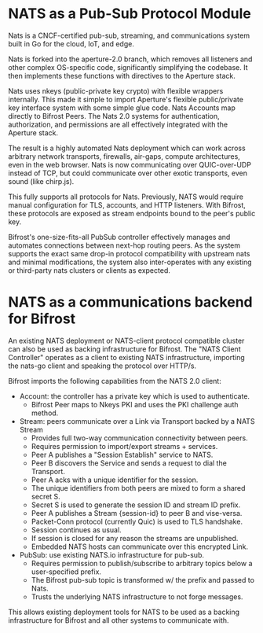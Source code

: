 # NATS as a Pub-Sub Protocol Module

Nats is a CNCF-certified pub-sub, streaming, and communications system built in
Go for the cloud, IoT, and edge.

Nats is forked into the aperture-2.0 branch, which removes all listeners and
other complex OS-specific code, significantly simplifying the codebase. It then
implements these functions with directives to the Aperture stack.

Nats uses nkeys (public-private key crypto) with flexible wrappers internally.
This made it simple to import Aperture's flexible public/private key interface
system with some simple glue code. Nats Accounts map directly to Bifrost Peers.
The Nats 2.0 systems for authentication, authorization, and permissions are all
effectively integrated with the Aperture stack.

The result is a highly automated Nats deployment which can work across arbitrary
network transports, firewalls, air-gaps, compute architectures, even in the web
browser. Nats is now communicating over QUIC-over-UDP instead of TCP, but could
communicate over other exotic transports, even sound (like chirp.js).

This fully supports all protocols for Nats. Previously, NATS would require
manual configuration for TLS, accounts, and HTTP listeners. With Bifrost, these
protocols are exposed as stream endpoints bound to the peer's public key.

Bifrost's one-size-fits-all PubSub controller effectively manages and automates
connections between next-hop routing peers. As the system supports the exact
same drop-in protocol compatibility with upstream nats and minimal
modifications, the system also inter-operates with any existing or third-party
nats clusters or clients as expected.


# NATS as a communications backend for Bifrost

An existing NATS deployment or NATS-client protocol compatible cluster can also
be used as backing infrastructure for Bifrost. The "NATS Client Controller"
operates as a client to existing NATS infrastructure, importing the nats-go
client and speaking the protocol over HTTP/s.

Bifrost imports the following capabilities from the NATS 2.0 client:

 - Account: the controller has a private key which is used to authenticate.
   - Bifrost Peer maps to Nkeys PKI and uses the PKI challenge auth method.
 - Stream: peers communicate over a Link via Transport backed by a NATS Stream
   - Provides full two-way communication connectivity between peers.
   - Requires permission to import/export streams + services.
   - Peer A publishes a "Session Establish" service to NATS.
   - Peer B discovers the Service and sends a request to dial the Transport.
   - Peer A acks with a unique identifier for the session.
   - The unique identifiers from both peers are mixed to form a shared secret S.
   - Secret S is used to generate the session ID and stream ID prefix.
   - Peer A publishes a Stream {session-id} to peer B and vise-versa.
   - Packet-Conn protocol (currently Quic) is used to TLS handshake.
   - Session continues as usual.
   - If session is closed for any reason the streams are unpublished.
   - Embedded NATS hosts can communicate over this encrypted Link.
 - PubSub: use existing NATS.io infrastructure for pub-sub.
   - Requires permission to publish/subscribe to arbitrary topics below a
     user-specified prefix.
   - The Bifrost pub-sub topic is transformed w/ the prefix and passed to Nats.
   - Trusts the underlying NATS infrastructure to not forge messages.

This allows existing deployment tools for NATS to be used as a backing
infrastructure for Bifrost and all other systems to communicate with.
